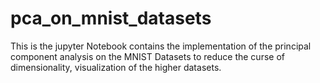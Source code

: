 # pca_on_mnist_datasets
This is the jupyter Notebook contains the implementation of the principal component analysis on the MNIST Datasets to reduce the curse of dimensionality, visualization of the higher datasets.
